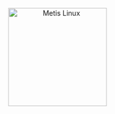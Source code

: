 <p align="center">
  <a href="https://metislinux.org"><img src="[https://avatars.githubusercontent.com/u/101784201?s=96&v=4](https://raw.githubusercontent.com/metis-os/.github/main/profile/assets/metis.png](https://raw.githubusercontent.com/metis-os/.github/main/profile/assets/metis.png)" height="200" width="200" alt="Metis Linux"></a>
</p>

